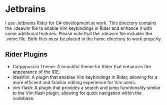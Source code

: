 # Jetbrains

I use Jetbrains Rider for C# development at work. This directory contains the
.ideavim file to enable Vim keybindings in Rider and enhance it with some
additional features. Please note that the .ideavim file includes the .vimrc
file. Both files must be placed in the home directory to work properly.

## Rider Plugins

- Catpppuccin Theme: A beautiful theme for Rider that enhances the
  appearance of the IDE.
- IdeaVim: A plugin that enables Vim keybindings in Rider, allowing for a more
  efficient and familiar editing experience for Vim users.
- vim-flash: A plugin that provides a search and jump functionality similar
  to the Vim flash plugin, allowing for quick navigation within the codebase.
